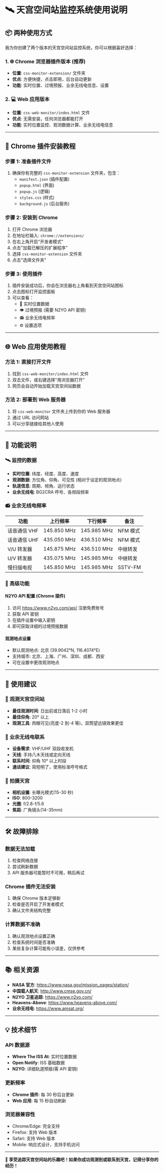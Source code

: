 # 🛰️ 天宫空间站监控系统使用说明

## 📦 **两种使用方式**

我为你创建了两个版本的天宫空间站监控系统，你可以根据喜好选择：

### 1. 🌐 **Chrome 浏览器插件版本** (推荐)

-   **位置**: `css-monitor-extension/` 文件夹
-   **优点**: 方便快捷，点击即用，后台自动更新
-   **功能**: 实时位置、过境预报、业余无线电信息、设置

### 2. 💻 **Web 应用版本**

-   **位置**: `css-web-monitor/index.html` 文件
-   **优点**: 无需安装，任何浏览器都能打开
-   **功能**: 实时位置监控、观测数据计算、业余无线电信息

---

## 🚀 **Chrome 插件安装教程**

### 步骤 1: 准备插件文件

1. 确保你有完整的 `css-monitor-extension` 文件夹，包含：
    - `manifest.json` (插件配置)
    - `popup.html` (界面)
    - `popup.js` (逻辑)
    - `styles.css` (样式)
    - `background.js` (后台服务)

### 步骤 2: 安装到 Chrome

1. 打开 Chrome 浏览器
2. 在地址栏输入: `chrome://extensions/`
3. 在右上角开启"开发者模式"
4. 点击"加载已解压的扩展程序"
5. 选择 `css-monitor-extension` 文件夹
6. 点击"选择文件夹"

### 步骤 3: 使用插件

1. 插件安装成功后，你会在浏览器右上角看到天宫空间站图标
2. 点击图标打开监控面板
3. 可以查看：
    - 📍 实时位置数据
    - 👁️ 过境预报 (需要 N2YO API 密钥)
    - 📻 业余无线电频率
    - ⚙️ 设置选项

---

## 🌐 **Web 应用使用教程**

### 方法 1: 直接打开文件

1. 找到 `css-web-monitor/index.html` 文件
2. 双击文件，或右键选择"用浏览器打开"
3. 网页会自动开始加载天宫空间站数据

### 方法 2: 部署到 Web 服务器

1. 将 `css-web-monitor` 文件夹上传到你的 Web 服务器
2. 通过 URL 访问网站
3. 可以分享链接给其他人使用

---

## 📡 **功能说明**

### 🛰️ **监控的数据**

-   **实时位置**: 纬度、经度、高度、速度
-   **观测数据**: 方位角、仰角、可见性 (相对于设定的观测地点)
-   **轨道信息**: 周期、倾角、运行状态
-   **业余无线电**: BG2CRA 呼号、各频段频率

### 📻 **业余无线电频率**

| 功能         | 上行频率    | 下行频率    | 备注     |
| ------------ | ----------- | ----------- | -------- |
| 话音通信 VHF | 145.850 MHz | 145.985 MHz | NFM 模式 |
| 话音通信 UHF | 435.050 MHz | 436.510 MHz | NFM 模式 |
| V/U 转发器   | 145.875 MHz | 436.510 MHz | 中继转发 |
| U/V 转发器   | 435.075 MHz | 145.985 MHz | 中继转发 |
| 慢扫描电视   | 145.850 MHz | 145.985 MHz | SSTV-FM  |

### 🔧 **高级功能**

#### N2YO API 配置 (Chrome 插件)

1. 访问 https://www.n2yo.com/api/ 注册免费账号
2. 获取 API 密钥
3. 在插件设置中输入密钥
4. 即可获取详细的过境预报数据

#### 观测地点设置

-   默认观测地点: 北京 (39.9042°N, 116.4074°E)
-   支持城市: 北京、上海、广州、深圳、成都、西安
-   可在设置中更改观测地点

---

## 🎯 **使用建议**

### 👀 **观测天宫空间站**

-   **最佳观测时间**: 日出前或日落后 1-2 小时
-   **最佳仰角**: 20° 以上
-   **观测工具**: 肉眼可见(亮度-2 到-4 等)，双筒望远镜效果更佳

### 📡 **业余无线电联系**

-   **设备需求**: VHF/UHF 双段收发机
-   **天线**: 手持八木天线或定向天线
-   **联系时间**: 仰角 10° 以上时段
-   **通话建议**: 简短明了，使用标准呼号格式

### 🚀 **拍摄天宫**

-   **相机设置**: 长曝光模式(15-30 秒)
-   **ISO**: 800-3200
-   **光圈**: f/2.8-f/5.6
-   **焦距**: 广角镜头(14-35mm)

---

## 🛠️ **故障排除**

### 数据无法加载

1. 检查网络连接
2. 尝试刷新数据
3. API 服务器可能暂时不可用，稍后再试

### Chrome 插件无法安装

1. 确保 Chrome 版本足够新
2. 检查是否开启了开发者模式
3. 确认文件夹结构完整

### 计算数据不准确

1. 确认观测地点设置正确
2. 检查系统时间是否准确
3. 某些复杂计算可能有小误差，仅供参考

---

## 📚 **相关资源**

-   **NASA 官方**: https://www.nasa.gov/mission_pages/station/
-   **中国载人航天**: http://www.cmse.gov.cn/
-   **N2YO 卫星追踪**: https://www.n2yo.com/
-   **Heavens-Above**: https://www.heavens-above.com/
-   **业余无线电**: https://www.amsat.org/

---

## 💡 **技术细节**

### API 数据源

-   **Where The ISS At**: 实时位置数据
-   **Open Notify**: ISS 基础数据
-   **N2YO**: 详细轨道预报(需 API 密钥)

### 更新频率

-   **Chrome 插件**: 每 30 秒后台更新
-   **Web 应用**: 每 15 秒自动刷新

### 浏览器兼容性

-   Chrome/Edge: 完全支持
-   Firefox: 支持 Web 版本
-   Safari: 支持 Web 版本
-   Mobile: 响应式设计，支持手机访问

---

**🌟 享受追踪天宫空间站的乐趣吧！如果你成功观测到或联系到天宫，记得分享你的经历！**
